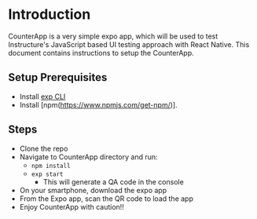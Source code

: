 # Introduction

CounterApp is a very simple expo app, which will be used to test Instructure's JavaScript based UI testing approach with React Native. 
This document contains instructions to setup the CounterApp.

## Setup Prerequisites
* Install [exp CLI](https://docs.expo.io/versions/latest/workflow/exp-cli/)
* Install [npm(https://www.npmjs.com/get-npm/)]. 

## Steps
* Clone the repo
* Navigate to CounterApp directory and run:
    -   `npm install`
    -   `exp start`
        *   This will generate a QA code in the console
* On your smartphone, download the expo app
* From the Expo app, scan the QR code to load the app
* Enjoy CounterApp with caution!!
